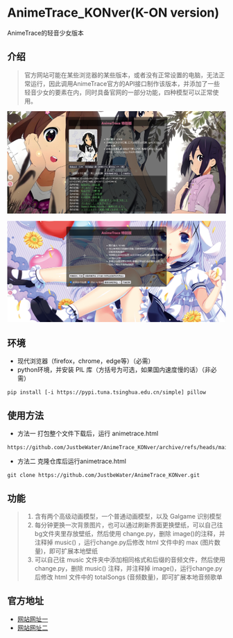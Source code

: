 # AnimeTrace_KONver(K-ON version) 
AnimeTrace的轻音少女版本
## 介绍
>官方网站可能在某些浏览器的某些版本，或者没有正常设置的电脑，无法正常运行，因此调用AnimeTrace官方的API接口制作该版本，并添加了一些轻音少女的要素在内，同时具备官网的一部分功能，四种模型可以正常使用。 

![界面图片1](./test/show_1.png "介绍图片1")  
  
![界面图片2](./test/show_2.png "介绍图片2")
## 环境
+ 现代浏览器（firefox，chrome，edge等）（必需）
+ python环境，并安装 PIL 库（方括号为可选，如果国内速度慢的话）（非必需）
```
pip install [-i https://pypi.tuna.tsinghua.edu.cn/simple] pillow
```
## 使用方法
+ 方法一 打包整个文件下载后，运行 animetrace.html
```
https://github.com/JustbeWater/AnimeTrace_KONver/archive/refs/heads/main.zip
```
+ 方法二 克隆仓库后运行animetrace.html
```
git clone https://github.com/JustbeWater/AnimeTrace_KONver.git
```
## 功能 
>1. 含有两个高级动画模型，一个普通动画模型，以及 Galgame 识别模型
>2. 每分钟更换一次背景图片，也可以通过刷新界面更换壁纸，可以自己往bg文件夹里存放壁纸，然后使用 change.py，删除 image()的注释，并注释掉 music() ，运行change.py后修改 html 文件中的 max (图片数量)，即可扩展本地壁纸
>3. 可以自己往 music 文件夹中添加相同格式和后缀的音频文件，然后使用 change.py，删除 music() 注释，并注释掉 image()，运行change.py后修改 html 文件中的 totalSongs (音频数量)，即可扩展本地音频歌单
## 官方地址
+ [网站网址一](https://www.animetrace.com/)
+ [网站网址二](https://ai.animedb.cn/)
